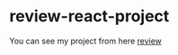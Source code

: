 # review-react-project

You can see my project from here [review](https://reviewdevelopers.netlify.app/)
